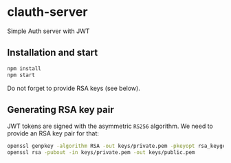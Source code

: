 # clauth-server

Simple Auth server with JWT


## Installation and start

```bash
npm install
npm start
```

Do not forget to provide RSA keys (see below).

## Generating RSA key pair

JWT tokens are signed with the asymmetric `RS256` algorithm.
We need to provide an RSA key pair for that:

```bash
openssl genpkey -algorithm RSA -out keys/private.pem -pkeyopt rsa_keygen_bits:2048
openssl rsa -pubout -in keys/private.pem -out keys/public.pem
```


